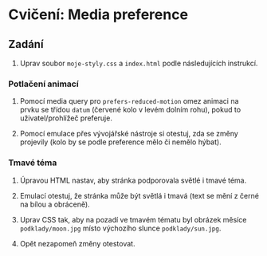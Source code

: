 # Cvičení: Media preference

## Zadání

1. Uprav soubor `moje-styly.css` a `index.html` podle následujících instrukcí.

### Potlačení animací

1. Pomocí media query pro `prefers-reduced-motion` omez animaci na prvku se třídou `datum` (červené kolo v levém dolním rohu), pokud to uživatel/prohlížeč preferuje.

1. Pomocí emulace přes vývojářské nástroje si otestuj, zda se změny projevily (kolo by se podle preference mělo či nemělo hýbat).

### Tmavé téma

1. Úpravou HTML nastav, aby stránka podporovala světlé i tmavé téma.

1. Emulací otestuj, že stránka může být světlá i tmavá (text se mění z černé na bílou a obráceně).

1. Uprav CSS tak, aby na pozadí ve tmavém tématu byl obrázek měsíce `podklady/moon.jpg` místo výchozího slunce `podklady/sun.jpg`.

1. Opět nezapomeň změny otestovat.
